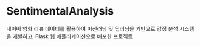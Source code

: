 # SentimentalAnalysis
네이버 영화 리뷰 데이터를 활용하여 머신러닝 및 딥러닝을 기반으로 감정 분석 시스템을 개발하고, Flask 웹 애플리케이션으로 배포한 프로젝트
